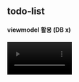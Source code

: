 ## todo-list
#### viewmodel 활용 (DB x)

<video src="https://github.com/jbrunoo/CodingHealth/assets/125545555/fa6938ca-bdb2-4699-ae02-d128db1ce959" width="30%">




